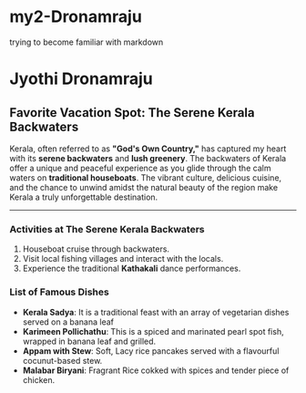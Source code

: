 # my2-Dronamraju
trying to become familiar with markdown
# Jyothi Dronamraju

## Favorite Vacation Spot: The Serene Kerala Backwaters

Kerala, often referred to as **"God's Own Country,"** has captured my heart with its **serene backwaters** and **lush greenery**. The backwaters of Kerala offer a unique and peaceful experience as you glide through the calm waters on **traditional houseboats**. The vibrant culture, delicious cuisine, and the chance to unwind amidst the natural beauty of the region make Kerala a truly unforgettable destination.

---

### Activities at The Serene Kerala Backwaters

1. Houseboat cruise through  backwaters.
2. Visit local fishing villages and interact with the locals.
3. Experience the traditional **Kathakali** dance performances.

### List of Famous Dishes

- **Kerala Sadya**: It is a traditional feast with an array of vegetarian dishes served on a banana leaf
- **Karimeen Pollichathu**: This is a spiced and marinated pearl spot fish, wrapped in banana leaf and grilled.
- **Appam with Stew**: Soft, Lacy rice pancakes served with a flavourful cocunut-based stew.
- **Malabar Biryani**: Fragrant Rice cokked with spices and tender piece of chicken.